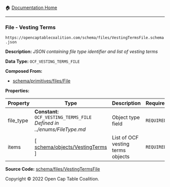 :house: [Documentation Home](../../../README.md)

---

### File - Vesting Terms

`https://opencaptablecoalition.com/schema/files/VestingTermsFile.schema.json`

**Description:** _JSON containing file type identifier and list of vesting terms_

**Data Type:** `OCF_VESTING_TERMS_FILE`

**Composed From:**

- [schema/primitives/files/File](../../../docs/markdown/schema/primitives/files/File.md)

**Properties:**

| Property  | Type                                                                                             | Description                       | Required   |
| --------- | ------------------------------------------------------------------------------------------------ | --------------------------------- | ---------- |
| file_type | **Constant:** `OCF_VESTING_TERMS_FILE`</br>_Defined in ../enums/FileType.md_                     | Object type field                 | `REQUIRED` |
| items     | [ [schema/objects/VestingTerms](../OCF-Docs-Test/docs/markdown/schema/objects/VestingTerms.md) ] | List of OCF vesting terms objects | `REQUIRED` |

**Source Code:** [schema/files/VestingTermsFile](../../../../../../../../schema/files/VestingTermsFile.schema.json)

Copyright © 2022 Open Cap Table Coalition.
